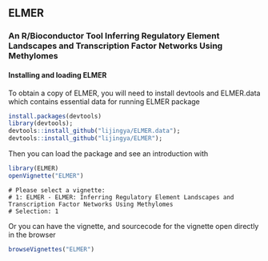 ## ELMER
### An R/Bioconductor Tool Inferring Regulatory Element Landscapes and Transcription Factor Networks Using Methylomes

#### Installing and loading ELMER
To obtain a copy of ELMER, you will need to install devtools and ELMER.data which contains essential data for running ELMER package 


```r
install.packages(devtools)
library(devtools);
devtools::install_github("lijingya/ELMER.data");
devtools::install_github("lijingya/ELMER");
```
Then you can load the package and see an introduction with
```r
library(ELMER)
openVignette("ELMER")
```
```
# Please select a vignette:
# 1: ELMER - ELMER: Inferring Regulatory Element Landscapes and Transcription Factor Networks Using Methylomes
# Selection: 1
```
Or you can have the vignette, and sourcecode for the vignette open directly in the browser
```r
browseVignettes("ELMER")
```
